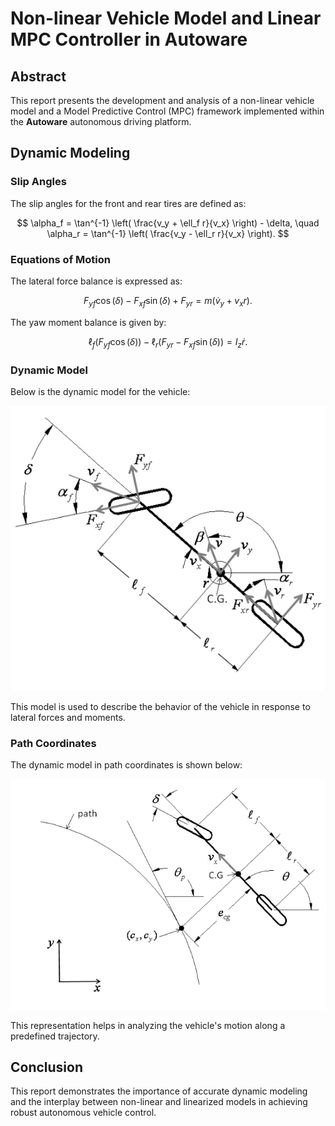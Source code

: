 # Non-linear Vehicle Model and Linear MPC Controller in Autoware

## Abstract

This report presents the development and analysis of a non-linear vehicle model and a Model Predictive Control (MPC) framework implemented within the **Autoware** autonomous driving platform.

## Dynamic Modeling

### Slip Angles

The slip angles for the front and rear tires are defined as:

$$
\alpha_f = \tan^{-1} \left( \frac{v_y + \ell_f r}{v_x} \right) - \delta, \quad
\alpha_r = \tan^{-1} \left( \frac{v_y - \ell_r r}{v_x} \right).
$$

### Equations of Motion

The lateral force balance is expressed as:

$$
F_{yf} \cos(\delta) - F_{xf} \sin(\delta) + F_{yr} = m (\dot{v}_y + v_x r).
$$

The yaw moment balance is given by:

$$
\ell_f (F_{yf} \cos(\delta)) - \ell_r (F_{yr} - F_{xf} \sin(\delta)) = I_z \dot{r}.
$$

### Dynamic Model

Below is the dynamic model for the vehicle:

![Dynamic Model](dynamic_model.png)

This model is used to describe the behavior of the vehicle in response to lateral forces and moments.

### Path Coordinates

The dynamic model in path coordinates is shown below:

![Path Coordinates](path-coordinates.png)

This representation helps in analyzing the vehicle's motion along a predefined trajectory.

## Conclusion

This report demonstrates the importance of accurate dynamic modeling and the interplay between non-linear and linearized models in achieving robust autonomous vehicle control.
